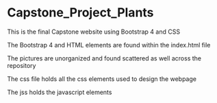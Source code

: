# Capstone_Project_Plants
This is the final Capstone website using Bootstrap 4 and CSS 

The Bootstrap 4 and HTML elements are found within the index.html file

The pictures are unorganized and found scattered as well across the repository

The css file holds all the css elements used to design the webpage

The jss holds the javascript elements
